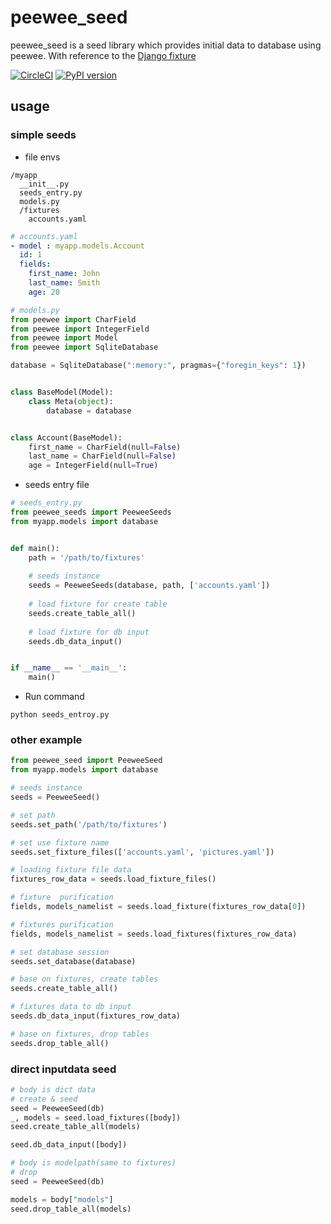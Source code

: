 # peewee_seed
peewee_seed is a seed library which provides initial data to database using peewee.
With reference to the [Django fixture](https://docs.djangoproject.com/en/2.1/howto/initial-data/)

[![CircleCI](https://circleci.com/gh/takehaya/peewee_seeds.svg?style=svg)](https://circleci.com/gh/takehaya/peewee_seeds)
[![PyPI version](https://badge.fury.io/py/peewee-seed.svg)](https://badge.fury.io/py/peewee-seed)
## usage

### simple seeds
- file envs
```
/myapp
  __init__.py
  seeds_entry.py
  models.py
  /fixtures
    accounts.yaml
```
``` yaml
# accounts.yaml
- model : myapp.models.Account
  id: 1
  fields:
    first_name: John
    last_name: Smith
    age: 20
```
```python
# models.py
from peewee import CharField
from peewee import IntegerField
from peewee import Model
from peewee import SqliteDatabase

database = SqliteDatabase(":memory:", pragmas={"foregin_keys": 1})


class BaseModel(Model):
    class Meta(object):
        database = database


class Account(BaseModel):
    first_name = CharField(null=False)
    last_name = CharField(null=False)
    age = IntegerField(null=True)
```
- seeds entry file
``` python
# seeds_entry.py
from peewee_seeds import PeeweeSeeds
from myapp.models import database


def main():
    path = '/path/to/fixtures'
    
    # seeds instance
    seeds = PeeweeSeeds(database, path, ['accounts.yaml'])
    
    # load fixture for create table
    seeds.create_table_all()
    
    # load fixture for db input
    seeds.db_data_input()


if __name__ == '__main__':
    main()
```
- Run command
```
python seeds_entroy.py
```



### other example

```python
from peewee_seed import PeeweeSeed
from myapp.models import database

# seeds instance
seeds = PeeweeSeed()

# set path
seeds.set_path('/path/to/fixtures')

# set use fixture name
seeds.set_fixture_files(['accounts.yaml', 'pictures.yaml'])

# loading fixture file data
fixtures_row_data = seeds.load_fixture_files()

# fixture  purification
fields, models_namelist = seeds.load_fixture(fixtures_row_data[0])

# fixtures purification
fields, models_namelist = seeds.load_fixtures(fixtures_row_data)

# set database session
seeds.set_database(database)

# base on fixtures, create tables
seeds.create_table_all()

# fixtures data to db input
seeds.db_data_input(fixtures_row_data)

# base on fixtures, drop tables 
seeds.drop_table_all()
```

### direct inputdata seed
``` python
# body is dict data
# create & seed
seed = PeeweeSeed(db)
_, models = seed.load_fixtures([body])
seed.create_table_all(models)

seed.db_data_input([body])

# body is modelpath(same to fixtures)
# drop
seed = PeeweeSeed(db)

models = body["models"]
seed.drop_table_all(models)
```